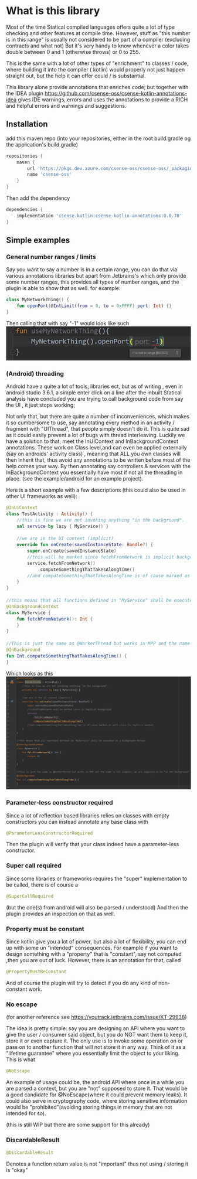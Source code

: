 # What is this library

Most of the time Statical compiled languages offers quite a lot of type checking and other features at compile time.
However, stuff as "this number is in this range" is usually not considered to be part of a compiler (excluding contracts
and what not)
But it's very handy to know whenever a color takes double between 0 and 1 (otherwise throws) or 0 to 255.

This is the same with a lot of other types of "enrichment"  to classes / code, where building it into the compiler (
kotlin) would properly not just happen straight out, but the help it can offer could / is substantial.

This library alone provide annotations that enriches code; but together with the IDEA plugin
https://github.com/csense-oss/csense-kotlin-annotations-idea
gives IDE warnings, errors and uses the annotations to provide a RICH and helpful errors and warnings and suggestions.

## Installation

add this maven repo (into your repositories, either in the root build.gradle og the application's build.gradle)

```groovy
repositories {
    maven {
        url 'https://pkgs.dev.azure.com/csense-oss/csense-oss/_packaging/csense-oss/maven/v1'
        name 'csense-oss'
    }
}
```

Then add the dependency

```groovy
dependencies {
    implementation 'csense.kotlin:csense-kotlin-annotations:0.0.70'
}
```

## Simple examples

### General number ranges / limits

Say you want to say a number is in a certain range, you can do that via various annotations libraries but apart from
Jetbrains's which only provide some number ranges, this provides all types of number ranges, and the plugin is able to
show that as well. for example:

```kotlin
class MyNetworkThing() {
    fun openPort(@IntLimit(from = 0, to = 0xFFFF) port: Int) {}
}
```

Then calling that with say "-1" would look like such
![Image example of -1 being invalid range](./images/rangeexample.jpg)

### (Android) threading

Android have a quite a lot of tools, libraries ect, but as of writing , even in android studio 3.6.1, a simple enter
click on a line after the inbuilt Statical analysis have concluded you are trying to call background code from say the
UI , it just stops working;

Not only that, but there are quite a number of inconveniences, which makes it so cumbersome to use, say annotating every
method in an activity / fragment with "UIThread", that people simply doesn't do it. This is quite sad as it could easily
prevent a lot of bugs with thread interleaving. Luckily we have a solution to that, meet the InUIContext and
InBackgroundContext annotations. These work on Class level,and can even be applied externally (say on androids' activity
class) , meaning that ALL you own classes will then inherit that, thus avoid any annotations to be written before most
of the help comes your way. By then annotating say controllers & services with the InBackgroundContext you essentially
have most if not all the threading in place.
(see the example/android for an example project).

Here is a short example with a few descriptions (this could also be used in other UI frameworks as well):

```kotlin
@InUiContext
class TestActivity : Activity() {
    //this is fine we are not invoking anything "in the background".
    val service by lazy { MyService() }

    //we are in the UI context (implicit)
    override fun onCreate(savedInstanceState: Bundle?) {
        super.onCreate(savedInstanceState)
        //this will be marked since fetchFromNetwork is implicit background
        service.fetchFromNetwork()
            .computeSomethingThatTakesAlongTime()
        //and computeSomethingThatTakesAlongTime is of cause marked as well since its explicit marked
    }
}

//this means that all functions defined in "MyService" shall be executed on a background thread
@InBackgroundContext
class MyService {
    fun fetchFromNetwork(): Int {
    }
}

//This is just the same as @WorkerThread but works in MPP and the name is bit simpler, we are supposed to be "in the background" 
@InBackground
fun Int.computeSomethingThatTakesAlongTime() {
}
```

Which looks as this
![Image example of the above snippet](./images/android-threading-example.jpg)

### Parameter-less constructor required

Since a lot of reflection based libraries relies on classes with empty constructors you can instead annotate any base
class with

```kotlin
@ParameterLessConstructorRequired
```

Then the plugin will verify that your class indeed have a parameter-less constructor.

### Super call required

Since some libraries or frameworks requires the "super" implementation to be called, there is of course a

```kotlin
@SuperCallRequired
``` 

(but the one(s) from android will also be parsed / understood)
And then the plugin provides an inspection on that as well.

### Property must be constant

Since kotlin give you a lot of power, but also a lot of flexibility, you can end up with some un "intended"
consequences. For example if you want to design something with a "property" that is "constant", say not computed ,then
you are out of luck. However, there is an annotation for that, called

```kotlin
@PropertyMustBeConstant
```

And of course the plugin will try to detect if you do any kind of non-constant work.

### No escape

(for another reference see https://youtrack.jetbrains.com/issue/KT-29938)

The idea is pretty simple:
say you are designing an API where you want to give the user / consumer said object, but you do NOT want them to keep
it, store it or even capture it. The only use is to invoke some operation on or pass on to another function that will
not store it in any way. Think of it as a "lifetime guarantee" where you essentially limit the object to your liking.
This is what

```kotlin
@NoEscape
```

An example of usage could be, the android API where once in a while you are parsed a context, but you are "not"
supposed to store it. That would be a good candidate for @NoEscape(where it could prevent memory leaks). It could also
serve in cryptography code, where storing sensitive information would be "prohibited"(avoiding storing things in memory
that are not intended for so).

(this is still WIP but there are some support for this already)

### DiscardableResult

```kotlin
@DiscardableResult
```
Denotes a function return value is not "important" thus not using / storing it is "okay"